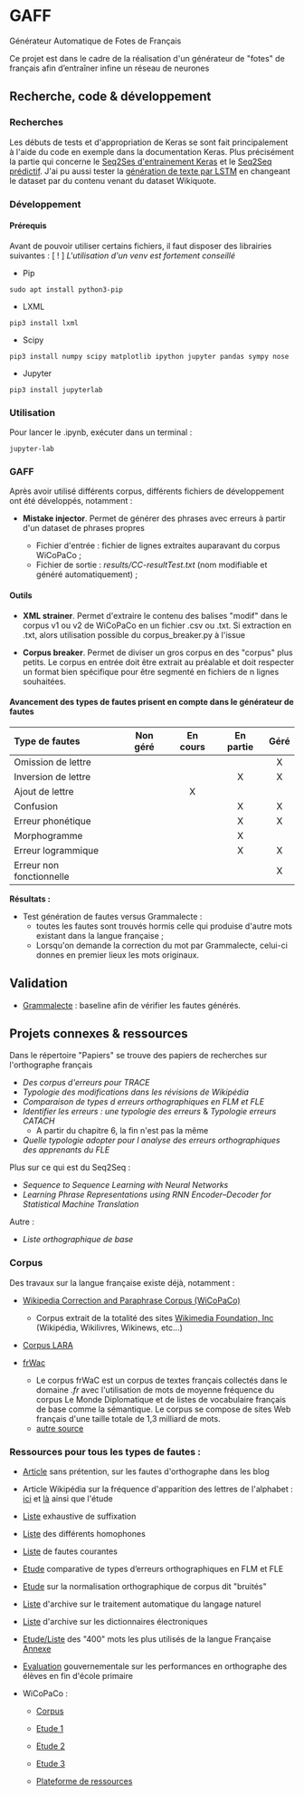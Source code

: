 # GAFF
Générateur Automatique de Fotes de Français

Ce projet est dans le cadre de la réalisation d'un générateur de "fotes" de français afin d’entraîner infine un réseau de neurones

## Recherche, code & développement

### Recherches

Les débuts de tests et d'appropriation de Keras se sont fait principalement à l'aide du code en exemple dans la documentation Keras.
Plus précisément la partie qui concerne le [Seq2Ses d'entrainement Keras](https://keras.io/examples/lstm_seq2seq/) et le [Seq2Seq prédictif](https://keras.io/examples/lstm_seq2seq_restore/).
J'ai pu aussi tester la [génération de texte par LSTM](https://keras.io/examples/lstm_text_generation/) en changeant le dataset par du contenu venant du dataset Wikiquote.

### Développement

#### Prérequis

Avant de pouvoir utiliser certains fichiers, il faut disposer des librairies suivantes :
[ ! ] *L'utilisation d'un venv est fortement conseillé*

* Pip
```
sudo apt install python3-pip
```

* LXML
```
pip3 install lxml
```

* Scipy

```
pip3 install numpy scipy matplotlib ipython jupyter pandas sympy nose
```

- Jupyter

```
pip3 install jupyterlab
```

### Utilisation

Pour lancer le .ipynb, exécuter dans un terminal : 

```
jupyter-lab
```

### GAFF

Après avoir utilisé différents corpus, différents fichiers de développement ont été développés, notamment :

* **Mistake injector**. Permet de générer des phrases avec erreurs à partir d'un dataset de phrases propres

  * Fichier d'entrée : fichier de lignes extraites auparavant du corpus WiCoPaCo ;
  * Fichier de sortie : *results/CC-resultTest.txt*    (nom modifiable et généré automatiquement) ;

#### Outils

- **XML strainer**. Permet d'extraire le contenu des balises "modif" dans le corpus v1 ou v2 de WiCoPaCo en un fichier .csv ou .txt. Si extraction en .txt, alors utilisation possible du corpus_breaker.py à l'issue

- **Corpus breaker**. Permet de diviser un gros corpus en des "corpus" plus petits. Le corpus en entrée doit être extrait au préalable et doit respecter un format bien spécifique pour être segmenté en fichiers de n lignes souhaitées.

#### Avancement des types de fautes prisent en compte dans le générateur de fautes

| **Type de fautes**       | **Non géré** | **En cours** | **En partie** | **Géré** |
| :----------------------- | :----------: | :----------: | :-----------: | :------: |
| Omission de lettre       |              |              |               |    X     |
| Inversion de lettre      |              |              |       X       |    X     |
| Ajout de lettre          |              |      X       |               |          |
| Confusion                |              |              |       X       |    X     |
| Erreur phonétique        |              |              |       X       |    X     |
| Morphogramme             |              |              |       X       |          |
| Erreur logrammique       |              |              |       X       |    X     |
| Erreur non fonctionnelle |              |              |               |    X     |

**Résultats :**

- Test génération de fautes versus Grammalecte :
  - toutes les fautes sont trouvés hormis celle qui produise d'autre mots existant dans la langue française ;
  - Lorsqu'on demande la correction du mot par Grammalecte, celui-ci donnes en premier lieux les mots originaux.

## Validation

* [Grammalecte](https://grammalecte.net/) : baseline afin de vérifier les fautes générés.

## Projets connexes & ressources

Dans le répertoire "Papiers" se trouve des papiers de recherches sur l'orthographe français

* *Des corpus d'erreurs pour TRACE*
* *Typologie des modifications dans les révisions de Wikipédia*
* *Comparaison de types d erreurs orthographiques en FLM et FLE*
* *Identifier les erreurs : une typologie des erreurs* & *Typologie erreurs CATACH*
  * A partir du chapitre 6, la fin n'est pas la même
* *Quelle typologie adopter pour l analyse des erreurs orthographiques des apprenants du FLE*

Plus sur ce qui est du Seq2Seq :

* *Sequence to Sequence Learning with Neural Networks*
* *Learning Phrase Representations using RNN Encoder–Decoder for Statistical Machine Translation*

Autre :

* *Liste orthographique de base*

### Corpus

Des travaux sur la langue française existe déjà, notamment :

* [Wikipedia Correction and Paraphrase Corpus (WiCoPaCo)]()
  * Corpus extrait de la totalité des sites [Wikimedia Foundation, Inc](https://wikimediafoundation.org/) (Wikipédia, Wikilivres, Wikinews, etc...)

* [Corpus LARA](https://github.com/fauconnier/corpus-LARA)

* [frWac](https://corpora.dipintra.it/public/run.cgi/corp_info?corpname=frwac_full)
  * Le corpus frWaC est un corpus de textes français collectés dans le domaine *.fr* avec l'utilisation de mots de moyenne fréquence du corpus Le Monde Diplomatique et de listes de vocabulaire français de base comme la sémantique. Le corpus se compose de sites Web français d'une taille totale de 1,3 milliard de mots.
  * [autre source](https://www.sketchengine.eu/frwac-french-corpus/)

### Ressources pour tous les types de fautes :

 - [Article](https://www.trucsdeblogueuse.com/fautes-orthographe-coulissesdublog-3) sans prétention, sur les fautes d'orthographe dans les blog

 - Article Wikipédia sur la fréquence d'apparition des lettres de l'alphabet : [ici](https://fr.wikipedia.org/wiki/Analyse_fr%C3%A9quentielle) et [là](https://fr.wikipedia.org/wiki/Analyse_fr%C3%A9quentielle) ainsi que l'étude

 - [Liste](https://www.francaisfacile.com/exercices/exercice-francais-2/exercice-francais-95684.php) exhaustive de suffixation

 - [Liste](http://ameliorersonfrancais.com/grammaire/homophone) des différents homophones

 - [Liste](https://www.etudes-litteraires.com/bac-francais/fautes-orthographe.php) de fautes courantes

 - [Etude](http://jetou2013.free.fr/documents/JeTou2013-Actes-p64-69-Katoozian.pdf) comparative de types d’erreurs orthographiques en FLM et FLE

 - [Etude](https://halshs.archives-ouvertes.fr/tel-01226159) sur la normalisation orthographique de corpus dit "bruités"

 - [Liste](https://halshs.archives-ouvertes.fr/search/index/q/*/keyword_t/traitement%20automatique%20du%20langage%20naturel) d'archive sur le traitement automatique du langage naturel

 - [Liste](https://halshs.archives-ouvertes.fr/search/index/q/*/keyword_t/dictionnaires%20%C3%A9lectroniques) d'archive sur les dictionnaires électroniques

 - [Etude/Liste](http://www.ia94.ac-creteil.fr/maitrise-langue/marathon_accompagnement/07_Liste_Ortho_Base_Catach.pdf) des "400" mots les plus utilisés de la langue Française [Annexe](http://ien-saverne.site.ac-strasbourg.fr/marathon/wp-content/uploads/2014/10/8_Typologie_erreurs_CATACH.pdf)

 - [Evaluation](http://www.education.gouv.fr/cid23433/les-performances-en-orthographe-des-eleves-en-fin-d-ecole-primaire-1987-2007-2015.html) gouvernementale sur les performances en orthographe des élèves en fin d'école primaire

 - WiCoPaCo :
   - <a href="https://www.limsi.fr/fr/plateformes-et-ressources/corpus"> Corpus </a>

   - <a href="https://anrtrace.limsi.fr/SpellingCorpus.pdf"> Etude 1 </a>

   - <a href="https://wicopaco.limsi.fr/pub/taln10.pdf"> Etude 2 </a>

   - <a href="https://wicopaco.limsi.fr/pub/typologie-modifications-wikipedia.pdf"> Etude 3 </a>

   - <a href="https://www.limsi.fr/en/laboratory/platforms-and-resources"> Plateforme de ressources </a>
